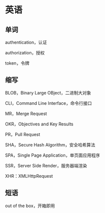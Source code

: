# 英语

## 单词

authentication，认证

authorization，授权

token，令牌

## 缩写

BLOB，Binary Large OBject，二进制大对象

CLI，Command Line Interface，命令行接口

MR，Merge Request

OKR，Objectives and Key Results

PR，Pull Request

SHA，Secure Hash Algorithm，安全哈希算法

SPA，Single Page Application，单页面应用程序

SSR，Server Side Render，服务器端渲染

XHR：XMLHttpRequest

## 短语

out of the box，开箱即用


